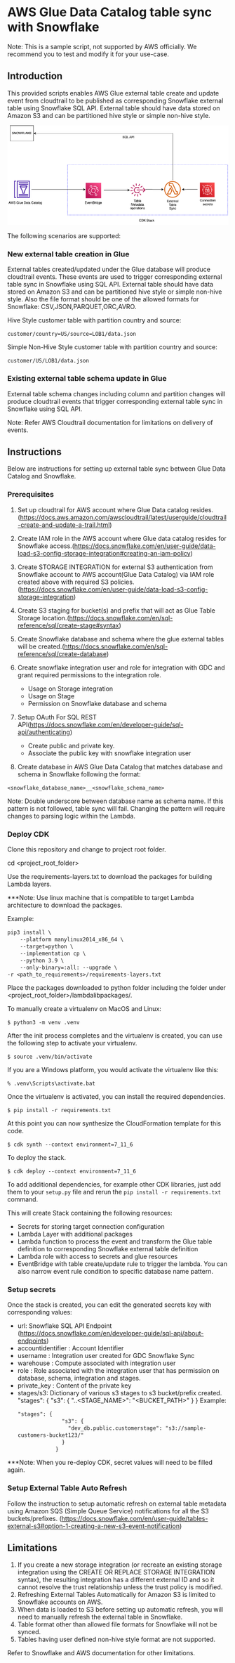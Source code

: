 # AWS Glue Data Catalog table sync with Snowflake

Note: This is a sample script, not supported by AWS officially.
We recommend you to test and modify it for your use-case.

## Introduction

This provided scripts enables AWS Glue external table create and update event from cloudtrail to be published as corresponding Snowflake external table using Snowflake SQL API. External table should have data stored on Amazon S3 and can be partitioned hive style or simple non-hive style.

![](gdc-snowflake-table-sync.png)

The following scenarios are supported:


### New external table creation in Glue 
External tables created/updated under the Glue database will produce cloudtrail events. These events are used to trigger corresponding external table sync in Snowflake using SQL API. External table should have data stored on Amazon S3 and can be partitioned hive style or simple non-hive style. Also the file format should be one of the allowed formats for Snowflake: CSV,JSON,PARQUET,ORC,AVRO.

Hive Style customer table with partition country and source:
```
customer/country=US/source=LOB1/data.json
```

Simple Non-Hive Style customer table with partition country and source:
```
customer/US/LOB1/data.json
```

### Existing external table schema update in Glue
External table schema changes including column and partition changes will produce cloudtrail events that trigger corresponding external table sync in Snowflake using SQL API. 

Note: Refer AWS Cloudtrail documentation for limitations on delivery of events. 

## Instructions

Below are instructions for setting up external table sync between Glue Data Catalog and Snowflake. 

### Prerequisites

1. Set up cloudtrail for AWS account where Glue Data catalog resides.(https://docs.aws.amazon.com/awscloudtrail/latest/userguide/cloudtrail-create-and-update-a-trail.html)

2. Create IAM role in the AWS account where Glue data catalog resides for Snowflake access.(https://docs.snowflake.com/en/user-guide/data-load-s3-config-storage-integration#creating-an-iam-policy)

3. Create STORAGE INTEGRATION for external S3 authentication from Snowflake account to AWS account(Glue Data Catalog) via IAM role created above with required S3 policies.(https://docs.snowflake.com/en/user-guide/data-load-s3-config-storage-integration)

4. Create S3 staging for bucket(s) and prefix that will act as Glue Table Storage location.(https://docs.snowflake.com/en/sql-reference/sql/create-stage#syntax)

5. Create Snowflake database and schema where the glue external tables will be created.(https://docs.snowflake.com/en/sql-reference/sql/create-database)

6. Create snowflake integration user and role for integration with GDC and grant required permissions to the integration role. 
    - Usage on Storage integration
    - Usage on Stage
    - Permission on Snowflake database and schema

7. Setup OAuth For SQL REST API(https://docs.snowflake.com/en/developer-guide/sql-api/authenticating)
    -  Create public and private key.
    -  Associate the public key with snowflake integration user

8. Create database in AWS Glue Data Catalog that matches database and schema in Snowflake following the format:
 
```
<snowflake_database_name>__<snowflake_schema_name>
```
Note: Double underscore between database name as schema name. If this pattern is not followed, table sync will fail. Changing the pattern will require changes to parsing logic within the Lambda.

### Deploy CDK

Clone this repository and change to project root folder.

cd <project_root_folder>

Use the requirements-layers.txt to download the packages for building Lambda layers. 

***Note: Use linux machine that is compatible to target Lambda architecture to download the packages.

Example:

```
pip3 install \
    --platform manylinux2014_x86_64 \
    --target=python \
    --implementation cp \
    --python 3.9 \
    --only-binary=:all: --upgrade \
-r <path_to_requirements>/requirements-layers.txt
```
Place the packages downloaded to python folder including the folder under <project_root_folder>/lambdalibpackages/.

To manually create a virtualenv on MacOS and Linux:

```
$ python3 -m venv .venv
```

After the init process completes and the virtualenv is created, you can use the following
step to activate your virtualenv.

```
$ source .venv/bin/activate
```

If you are a Windows platform, you would activate the virtualenv like this:

```
% .venv\Scripts\activate.bat
```

Once the virtualenv is activated, you can install the required dependencies.

```
$ pip install -r requirements.txt
```

At this point you can now synthesize the CloudFormation template for this code.

```
$ cdk synth --context environment=7_11_6
```

To deploy the stack. 

```
$ cdk deploy --context environment=7_11_6
```

To add additional dependencies, for example other CDK libraries, just add
them to your `setup.py` file and rerun the `pip install -r requirements.txt`
command.

This will create Stack containing the following resources:
- Secrets for storing target connection configuration
- Lambda Layer with additional packages
- Lambda function to process the event and transform the Glue table definition to corresponding Snowflake external table definition
- Lambda role with access to secrets and glue resources
- EventBridge with table create/update rule to trigger the lambda. You can also narrow event rule condition to specific database name pattern.


### Setup secrets

Once the stack is created, you can edit the generated secrets key with corresponding values:
- url: Snowflake SQL API Endpoint (https://docs.snowflake.com/en/developer-guide/sql-api/about-endpoints)
- accountidentifier : Account Identifier
- username : Integration user created for GDC Snowflake Sync
- warehouse : Compute associated with integration user
- role : Role associated with the integration user that has permission on database, schema, integration and stages.
- private_key : Content of the private key
- stages/s3: Dictionary of various s3 stages to s3 bucket/prefix created.
            "stages": {
                  "s3": {
                    "<DATABASE>.<SCHEMA>.<STAGE_NAME>": "<BUCKET_PATH>"
                  }
                }
    Example:
    ```
    "stages": {
                  "s3": {
                    "dev_db.public.customerstage": "s3://sample-customers-bucket123/"
                  }
                }
    ```
    
***Note: When you re-deploy CDK, secret values will need to be filled again.

### Setup External Table Auto Refresh

Follow the instruction to setup automatic refresh on external table metadata using Amazon SQS (Simple Queue Service) notifications for all the S3 buckets/prefixes. (https://docs.snowflake.com/en/user-guide/tables-external-s3#option-1-creating-a-new-s3-event-notification)

    
## Limitations
    
1. If you create a new storage integration (or recreate an existing storage integration using the CREATE OR REPLACE STORAGE INTEGRATION syntax), the resulting integration has a different external ID and so it cannot resolve the trust relationship unless the trust policy is modified.   
2. Refreshing External Tables Automatically for Amazon S3 is limited to Snowflake accounts on AWS.
3. When data is loaded to S3 before setting up automatic refresh, you will need to manually refresh the external table in Snowflake. 
4. Table format other than allowed file formats for Snowflake will not be synced.
5. Tables having user defined non-hive style format are not supported.

Refer to Snowflake and AWS documentation for other limitations.

    

    


